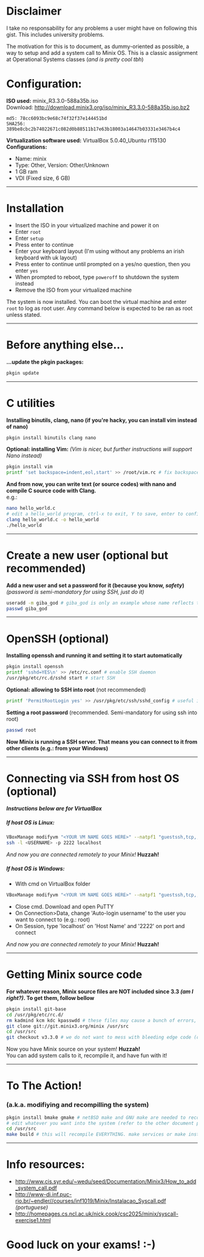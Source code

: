# Disclaimer

I take no responsability for any problems a user might have on following this gist. This includes university problems.  

The motivation for this is to document, as dummy-oriented as possible, a way to setup and add a system call to Minix OS. This is a classic assignment at Operational Systems classes (_and is pretty cool tbh_)


# Configuration: 

**ISO used:** minix_R3.3.0-588a35b.iso  
Download: http://download.minix3.org/iso/minix_R3.3.0-588a35b.iso.bz2
```
md5: 78cc6093bc9e68c74f32f37e144451bd
SHA256: 389be8cbc2b74022671c082d0b88511b17e63b18003a14647b03331e3467b4c4
```

**Virtualization software used:** VirtualBox  5.0.40_Ubuntu r115130  
**Configurations:**
* Name: minix  
* Type: Other, Version: Other/Unknown  
* 1 GB ram  
* VDI (Fixed size, 6 GB)  

---

# Installation

* Insert the ISO in your virtualized machine and power it on
* Enter `root`
* Enter `setup`
* Press enter to continue
* Enter your keyboard layout (I'm using without any problems an irish keyboard with uk layout)
* Press enter to continue until prompted on a yes/no question, then you enter `yes`
* When prompted to reboot, type `poweroff` to shutdown the system instead
* Remove the ISO from your virtualized machine

The system is now installed. You can boot the virtual machine and enter `root` to log as root user. Any command below is expected to be ran as root unless stated.

---

# Before anything else...

**...update the pkgin packages:**
```sh
pkgin update
```

---

# C utilities

**Installing binutils, clang, nano (if you're hacky, you can install vim instead of nano)**
```sh
pkgin install binutils clang nano
```
**Optional: installing Vim:** _(Vim is nicer, but further instructions will support Nano instead)_
```sh
pkgin install vim
printf 'set backspace=indent,eol,start' >> /root/vim.rc # fix backspace behaviour
```
**And from now, you can write text (or source codes) with nano and compile C source code with Clang.**  
e.g.:
```sh
nano hello_world.c
# edit a hello_world program, ctrl-x to exit, Y to save, enter to confirm
clang hello_world.c -o hello_world
./hello_world
```

---

# Create a new user (optional but recommended)

**Add a new user and set a password for it (because you know, _safety_)** _(password is semi-mandatory for using SSH, just do it)_
```sh
useradd -m giba_god # giba_god is only an example whose name reflects the truth
passwd giba_god
```

---

# OpenSSH (optional)

**Installing openssh and running it and setting it to start automatically**
```sh
pkgin install openssh
printf 'sshd=YES\n' >> /etc/rc.conf # enable SSH daemon
/usr/pkg/etc/rc.d/sshd start # start SSH
```

**Optional: allowing to SSH into root** (not recommended)
```sh
printf 'PermitRootLogin yes' >> /usr/pkg/etc/ssh/sshd_config # useful in case you opted for not creating another users besides root
```

**Setting a root password** (recommended. Semi-mandatory for using ssh into root)
```sh
passwd root
```

**Now Minix is running a SSH server. That means you can connect to it from other clients (e.g.: from your Windows)**

---

# Connecting via SSH from host OS (optional)
#### _Instructions below are for VirtualBox_

##### If host OS is Linux:

```sh
VBoxManage modifyvm "<YOUR VM NAME GOES HERE>" --natpf1 "guestssh,tcp,,2222,,22" # my VM name is minix, but yours may be different
ssh -l <USERNAME> -p 2222 localhost
```
_And now you are connected remotely to your Minix!_ **Huzzah!**

##### If host OS is Windows:

* With cmd on VirtualBox folder  
```sh
VBoxManage modifyvm "<YOUR VM NAME GOES HERE>" --natpf1 "guestssh,tcp,,2222,,22" # my VM name is minix, but yours may be different
```
* Close cmd. Download and open PuTTY
* On Connection>Data, change 'Auto-login username' to the user you want to connect to (e.g.: root)
* On Session, type 'localhost' on 'Host Name' and '2222' on port and connect

_And now you are connected remotely to your Minix!_ **Huzzah!**

---

# Getting Minix source code

**For whatever reason, Minix source files are NOT included since 3.3 _(am I right?)_. To get them, follow bellow**
```sh
pkgin install git-base
cd /usr/pkg/etc/rc.d/
rm kadmind kcm kdc kpasswdd # these files may cause a bunch of errors, see https://groups.google.com/forum/#!topic/minix3/HrQe7xJbnDQ
git clone git://git.minix3.org/minix /usr/src
cd /usr/src
git checkout v3.3.0 # we do not want to mess with bleeding edge code (do we?)
```

Now you have Minix source on your system! **Huzzah!**  
You can add system calls to it, recompile it, and have fun with it!

---

# To The Action!
### (a.k.a. modifiying and recompilling the system)

```sh
pkgin install bmake gmake # netBSD make and GNU make are needed to recompile minix
# edit whatever you want into the system (refer to the other document provided to create system calls)
cd /usr/src
make build # this will recompile EVERYTHING. make services or make install may also work; more testing is needed
```

---

# Info resources:
* http://www.cis.syr.edu/~wedu/seed/Documentation/Minix3/How_to_add_system_call.pdf
* http://www-di.inf.puc-rio.br/~endler//courses/inf1019/Minix/Instalacao_Syscall.pdf _(portuguese)_
* http://homepages.cs.ncl.ac.uk/nick.cook/csc2025/minix/syscall-exercise1.html


# Good luck on your exams! :-)
